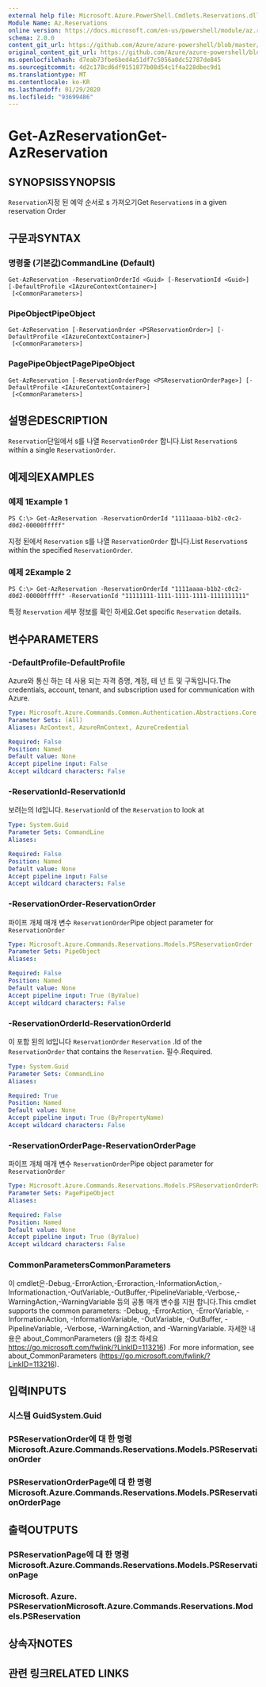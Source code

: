 ```yaml
---
external help file: Microsoft.Azure.PowerShell.Cmdlets.Reservations.dll-Help.xml
Module Name: Az.Reservations
online version: https://docs.microsoft.com/en-us/powershell/module/az.reservations/get-azreservation
schema: 2.0.0
content_git_url: https://github.com/Azure/azure-powershell/blob/master/src/Reservations/Reservations/help/Get-AzReservation.md
original_content_git_url: https://github.com/Azure/azure-powershell/blob/master/src/Reservations/Reservations/help/Get-AzReservation.md
ms.openlocfilehash: d7eab73fbe6bed4a51df7c5056a0dc52787de845
ms.sourcegitcommit: 4d2c178cd6df9151877b08d54c1f4a228dbec9d1
ms.translationtype: MT
ms.contentlocale: ko-KR
ms.lasthandoff: 01/29/2020
ms.locfileid: "93699486"
---
```

# <span data-ttu-id="c5485-101">Get-AzReservation</span><span class="sxs-lookup"><span data-stu-id="c5485-101">Get-AzReservation</span></span>

## <span data-ttu-id="c5485-102">SYNOPSIS</span><span class="sxs-lookup"><span data-stu-id="c5485-102">SYNOPSIS</span></span>
<span data-ttu-id="c5485-103">`Reservation`지정 된 예약 순서로 s 가져오기</span><span class="sxs-lookup"><span data-stu-id="c5485-103">Get `Reservation`s in a given reservation Order</span></span>

## <span data-ttu-id="c5485-104">구문과</span><span class="sxs-lookup"><span data-stu-id="c5485-104">SYNTAX</span></span>

### <span data-ttu-id="c5485-105">명령줄 (기본값)</span><span class="sxs-lookup"><span data-stu-id="c5485-105">CommandLine (Default)</span></span>
```
Get-AzReservation -ReservationOrderId <Guid> [-ReservationId <Guid>] [-DefaultProfile <IAzureContextContainer>]
 [<CommonParameters>]
```

### <span data-ttu-id="c5485-106">PipeObject</span><span class="sxs-lookup"><span data-stu-id="c5485-106">PipeObject</span></span>
```
Get-AzReservation [-ReservationOrder <PSReservationOrder>] [-DefaultProfile <IAzureContextContainer>]
 [<CommonParameters>]
```

### <span data-ttu-id="c5485-107">PagePipeObject</span><span class="sxs-lookup"><span data-stu-id="c5485-107">PagePipeObject</span></span>
```
Get-AzReservation [-ReservationOrderPage <PSReservationOrderPage>] [-DefaultProfile <IAzureContextContainer>]
 [<CommonParameters>]
```

## <span data-ttu-id="c5485-108">설명은</span><span class="sxs-lookup"><span data-stu-id="c5485-108">DESCRIPTION</span></span>
<span data-ttu-id="c5485-109">`Reservation`단일에서 s를 나열 `ReservationOrder` 합니다.</span><span class="sxs-lookup"><span data-stu-id="c5485-109">List `Reservation`s within a single `ReservationOrder`.</span></span>

## <span data-ttu-id="c5485-110">예제의</span><span class="sxs-lookup"><span data-stu-id="c5485-110">EXAMPLES</span></span>

### <span data-ttu-id="c5485-111">예제 1</span><span class="sxs-lookup"><span data-stu-id="c5485-111">Example 1</span></span>
```
PS C:\> Get-AzReservation -ReservationOrderId "1111aaaa-b1b2-c0c2-d0d2-00000fffff"
```

<span data-ttu-id="c5485-112">지정 된에서 `Reservation` s를 나열 `ReservationOrder` 합니다.</span><span class="sxs-lookup"><span data-stu-id="c5485-112">List `Reservation`s within the specified `ReservationOrder`.</span></span>

### <span data-ttu-id="c5485-113">예제 2</span><span class="sxs-lookup"><span data-stu-id="c5485-113">Example 2</span></span>
```
PS C:\> Get-AzReservation -ReservationOrderId "1111aaaa-b1b2-c0c2-d0d2-00000fffff" -ReservationId "11111111-1111-1111-1111-1111111111"
```

<span data-ttu-id="c5485-114">특정 `Reservation` 세부 정보를 확인 하세요.</span><span class="sxs-lookup"><span data-stu-id="c5485-114">Get specific `Reservation` details.</span></span>

## <span data-ttu-id="c5485-115">변수</span><span class="sxs-lookup"><span data-stu-id="c5485-115">PARAMETERS</span></span>

### <span data-ttu-id="c5485-116">-DefaultProfile</span><span class="sxs-lookup"><span data-stu-id="c5485-116">-DefaultProfile</span></span>
<span data-ttu-id="c5485-117">Azure와 통신 하는 데 사용 되는 자격 증명, 계정, 테 넌 트 및 구독입니다.</span><span class="sxs-lookup"><span data-stu-id="c5485-117">The credentials, account, tenant, and subscription used for communication with Azure.</span></span>

```yaml
Type: Microsoft.Azure.Commands.Common.Authentication.Abstractions.Core.IAzureContextContainer
Parameter Sets: (All)
Aliases: AzContext, AzureRmContext, AzureCredential

Required: False
Position: Named
Default value: None
Accept pipeline input: False
Accept wildcard characters: False
```

### <span data-ttu-id="c5485-118">-ReservationId</span><span class="sxs-lookup"><span data-stu-id="c5485-118">-ReservationId</span></span>
<span data-ttu-id="c5485-119">보려는의 Id입니다. `Reservation`</span><span class="sxs-lookup"><span data-stu-id="c5485-119">Id of the `Reservation` to look at</span></span>

```yaml
Type: System.Guid
Parameter Sets: CommandLine
Aliases:

Required: False
Position: Named
Default value: None
Accept pipeline input: False
Accept wildcard characters: False
```

### <span data-ttu-id="c5485-120">-ReservationOrder</span><span class="sxs-lookup"><span data-stu-id="c5485-120">-ReservationOrder</span></span>
<span data-ttu-id="c5485-121">파이프 개체 매개 변수 `ReservationOrder`</span><span class="sxs-lookup"><span data-stu-id="c5485-121">Pipe object parameter for `ReservationOrder`</span></span>

```yaml
Type: Microsoft.Azure.Commands.Reservations.Models.PSReservationOrder
Parameter Sets: PipeObject
Aliases:

Required: False
Position: Named
Default value: None
Accept pipeline input: True (ByValue)
Accept wildcard characters: False
```

### <span data-ttu-id="c5485-122">-ReservationOrderId</span><span class="sxs-lookup"><span data-stu-id="c5485-122">-ReservationOrderId</span></span>
<span data-ttu-id="c5485-123">이 포함 된의 Id입니다 `ReservationOrder` `Reservation` .</span><span class="sxs-lookup"><span data-stu-id="c5485-123">Id of the `ReservationOrder` that contains the `Reservation`.</span></span> <span data-ttu-id="c5485-124">필수.</span><span class="sxs-lookup"><span data-stu-id="c5485-124">Required.</span></span>

```yaml
Type: System.Guid
Parameter Sets: CommandLine
Aliases:

Required: True
Position: Named
Default value: None
Accept pipeline input: True (ByPropertyName)
Accept wildcard characters: False
```

### <span data-ttu-id="c5485-125">-ReservationOrderPage</span><span class="sxs-lookup"><span data-stu-id="c5485-125">-ReservationOrderPage</span></span>
<span data-ttu-id="c5485-126">파이프 개체 매개 변수 `ReservationOrder`</span><span class="sxs-lookup"><span data-stu-id="c5485-126">Pipe object parameter for `ReservationOrder`</span></span>

```yaml
Type: Microsoft.Azure.Commands.Reservations.Models.PSReservationOrderPage
Parameter Sets: PagePipeObject
Aliases:

Required: False
Position: Named
Default value: None
Accept pipeline input: True (ByValue)
Accept wildcard characters: False
```

### <span data-ttu-id="c5485-127">CommonParameters</span><span class="sxs-lookup"><span data-stu-id="c5485-127">CommonParameters</span></span>
<span data-ttu-id="c5485-128">이 cmdlet은-Debug,-ErrorAction,-Erroraction,-InformationAction,-Informationaction,-OutVariable,-OutBuffer,-PipelineVariable,-Verbose,-WarningAction,-WarningVariable 등의 공통 매개 변수를 지원 합니다.</span><span class="sxs-lookup"><span data-stu-id="c5485-128">This cmdlet supports the common parameters: -Debug, -ErrorAction, -ErrorVariable, -InformationAction, -InformationVariable, -OutVariable, -OutBuffer, -PipelineVariable, -Verbose, -WarningAction, and -WarningVariable.</span></span> <span data-ttu-id="c5485-129">자세한 내용은 about_CommonParameters (을 참조 하세요 https://go.microsoft.com/fwlink/?LinkID=113216) .</span><span class="sxs-lookup"><span data-stu-id="c5485-129">For more information, see about_CommonParameters (https://go.microsoft.com/fwlink/?LinkID=113216).</span></span>

## <span data-ttu-id="c5485-130">입력</span><span class="sxs-lookup"><span data-stu-id="c5485-130">INPUTS</span></span>

### <span data-ttu-id="c5485-131">시스템 Guid</span><span class="sxs-lookup"><span data-stu-id="c5485-131">System.Guid</span></span>

### <span data-ttu-id="c5485-132">PSReservationOrder에 대 한 명령</span><span class="sxs-lookup"><span data-stu-id="c5485-132">Microsoft.Azure.Commands.Reservations.Models.PSReservationOrder</span></span>

### <span data-ttu-id="c5485-133">PSReservationOrderPage에 대 한 명령</span><span class="sxs-lookup"><span data-stu-id="c5485-133">Microsoft.Azure.Commands.Reservations.Models.PSReservationOrderPage</span></span>

## <span data-ttu-id="c5485-134">출력</span><span class="sxs-lookup"><span data-stu-id="c5485-134">OUTPUTS</span></span>

### <span data-ttu-id="c5485-135">PSReservationPage에 대 한 명령</span><span class="sxs-lookup"><span data-stu-id="c5485-135">Microsoft.Azure.Commands.Reservations.Models.PSReservationPage</span></span>

### <span data-ttu-id="c5485-136">Microsoft. Azure. PSReservation</span><span class="sxs-lookup"><span data-stu-id="c5485-136">Microsoft.Azure.Commands.Reservations.Models.PSReservation</span></span>

## <span data-ttu-id="c5485-137">상속자</span><span class="sxs-lookup"><span data-stu-id="c5485-137">NOTES</span></span>

## <span data-ttu-id="c5485-138">관련 링크</span><span class="sxs-lookup"><span data-stu-id="c5485-138">RELATED LINKS</span></span>
